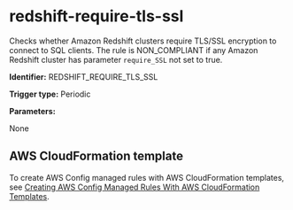 # redshift\-require\-tls\-ssl<a name="redshift-require-tls-ssl"></a>

Checks whether Amazon Redshift clusters require TLS/SSL encryption to connect to SQL clients\. The rule is NON\_COMPLIANT if any Amazon Redshift cluster has parameter `require_SSL` not set to true\.

**Identifier:** REDSHIFT\_REQUIRE\_TLS\_SSL

**Trigger type:** Periodic

**Parameters:**

 None  

## AWS CloudFormation template<a name="w24aac11c29c17d267c13"></a>

To create AWS Config managed rules with AWS CloudFormation templates, see [Creating AWS Config Managed Rules With AWS CloudFormation Templates](aws-config-managed-rules-cloudformation-templates.md)\.